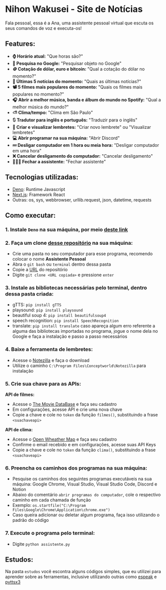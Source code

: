 # Nihon Wakusei - Site de Notícias

Fala pessoal, essa é a Ana, uma assistente pessoal virtual que escuta os seus comandos de voz e executa-os!

## Features:

- **⌚ Horário atual:** "Que horas são?"<br>
- **🔎 Pesquisa no Google:** "Pesquisar objeto no Google"<br>
- **🪙 Cotação de dólar, euro e bitcoin:** "Qual a cotação do dólar no momento?"<br>
- **📰 Últimas 5 notícias do momento:** "Quais as últimas notícias?"<br>
- **📽️ 5 filmes mais populares do momento:** "Quais os filmes mais populares no momento?"<br>
- **🎧 Abrir a melhor música, banda e álbum do mundo no Spotify:** "Qual a melhor música do mundo?"<br>
- **⛅ Clima/tempo:** "Clima em São Paulo"<br>
- **🔃 Tradutor para inglês e português:** "Traduzir para o inglês"<br>
- **📒 Criar e visualizar lembretes:** "Criar novo lembrete" ou "Visualizar lembretes"<br>
- **💻 Abrir programar na sua máquina:** "Abrir Discord"<br>
- **💤 Desligar computador em 1 hora ou meia hora:** "Desligar computador em uma hora"<br>
- **❌ Cancelar desligamento do computador:** "Cancelar desligamento"<br>
- **🙋🏽‍♀️ Fechar a assistente:** "Fechar assistente"

## Tecnologias utilizadas:

- [Deno](https://www.python.org/): Runtime Javascript
- [Next.js](https://www.python.org/): Framework React
- Outras: os, sys, webbrowser, urllib.request, json, datetime, requests

## Como executar:

### **1. Instale `Deno` na sua máquina, por meio [deste link](https://www.python.org/)**

### **2. Faça um clone [desse repositório](https://github.com/rafaballerini/AssistentePessoal.git) na sua máquina:**

- Crie uma pasta no seu computador para esse programa, recomendo colocar o nome **Assistente Pessoal**
- Abra o `git bash` ou `terminal` dentro dessa pasta
- Copie a [URL](https://github.com/rafaballerini/AssistentePessoal.git) do repositório
- Digite `git clone <URL copiada>` e pressione `enter`

### **3. Instale as bibliotecas necessárias pelo terminal, dentro dessa pasta criada:**

- gTTS: `pip install gTTS`
- playsound: `pip install playsound`
- beautiful soup 4: `pip install beautifulsoup4`
- speech recognition: `pip install SpeechRecognition`
- translate: `pip install translate`
  caso apareça algum erro referente a alguma das bibliotecas importadas no programa, jogue o nome dela no Google e faça a instalação e passo a passo necessários

### **4. Baixe a ferramenta de lembretes:**

- Acesse o [Notezilla](https://www.conceptworld.com/Notezilla) e faça o download
- Utilize o caminho `C:\Program Files\Conceptworld\Notezilla` para instalação

### **5. Crie sua chave para as APIs:**

**API de filmes:**

- Acesse o [The Movie DataBase](https://www.themoviedb.org/) e faça seu cadastro
- Em configurações, acesse API e crie uma nova chave
- Copie a chave e cole no `token` da função `filmes()`, substituindo a frase `<suachaveapi>`

**API de clima:**

- Acesse o [Open Wheather Map](https://openweathermap.org/) e faça seu cadastro
- Confirme o email recebido e em configurações, acesse suas API Keys
- Copie a chave e cole no `token` da função `clima()`, substituindo a frase `<suachaveapi>`

### **6. Preencha os caminhos dos programas na sua máquina:**

- Pesquise os caminhos dos seguintes programas executáveis na sua máquina: Google Chrome, Visual Studio, Visual Studio Code, Discord e Notion
- Abaixo do comentário `abrir programas do computador`, cole o respectivo caminho em cada chamada de função
- Exemplo: `os.startfile("C:\Program Files\Google\Chrome\Application\chrome.exe")`
- Caso queira adicionar ou deletar algum programa, faça isso utilizando o padrão do código

### **7. Execute o programa pelo terminal:**

- Digite `python assistente.py`

## Estudos:

Na pasta `estudos` você escontra alguns códigos simples, que eu utilizei para aprender sobre as ferramentas, inclusive utilizando outras como [espeak](https://espeak.sourceforge.net/) e [pyttsx3](https://pypi.org/project/pyttsx3/)
